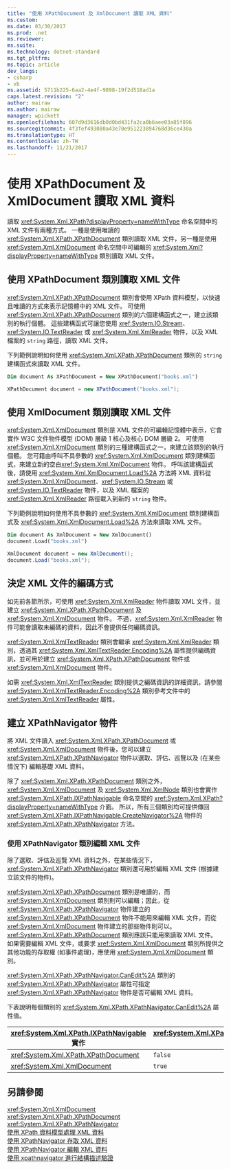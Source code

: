 ```yaml
---
title: "使用 XPathDocument 及 XmlDocument 讀取 XML 資料"
ms.custom: 
ms.date: 03/30/2017
ms.prod: .net
ms.reviewer: 
ms.suite: 
ms.technology: dotnet-standard
ms.tgt_pltfrm: 
ms.topic: article
dev_langs:
- csharp
- vb
ms.assetid: 5711b225-6aa2-4e4f-9898-19f2d518ad1a
caps.latest.revision: "2"
author: mairaw
ms.author: mairaw
manager: wpickett
ms.openlocfilehash: 607d9d3616db0d0bd431fa2ca0b6aee03a85f896
ms.sourcegitcommit: 4f3fef493080a43e70e951223894768d36ce430a
ms.translationtype: HT
ms.contentlocale: zh-TW
ms.lasthandoff: 11/21/2017
---
```

# <a name="reading-xml-data-using-xpathdocument-and-xmldocument"></a>使用 XPathDocument 及 XmlDocument 讀取 XML 資料
讀取 <xref:System.Xml.XPath?displayProperty=nameWithType> 命名空間中的 XML 文件有兩種方式。 一種是使用唯讀的 <xref:System.Xml.XPath.XPathDocument> 類別讀取 XML 文件，另一種是使用 <xref:System.Xml.XmlDocument> 命名空間中可編輯的 <xref:System.Xml?displayProperty=nameWithType> 類別讀取 XML 文件。  
  
## <a name="reading-xml-documents-using-the-xpathdocument-class"></a>使用 XPathDocument 類別讀取 XML 文件  
 <xref:System.Xml.XPath.XPathDocument> 類別會使用 XPath 資料模型，以快速且唯讀的方式來表示記憶體中的 XML 文件。 可使用 <xref:System.Xml.XPath.XPathDocument> 類別的六個建構函式之一，建立該類別的執行個體。 這些建構函式可讓您使用 <xref:System.IO.Stream>、<xref:System.IO.TextReader> 或 <xref:System.Xml.XmlReader> 物件，以及 XML 檔案的 `string` 路徑，讀取 XML 文件。  
  
 下列範例說明如何使用 <xref:System.Xml.XPath.XPathDocument> 類別的 `string` 建構函式來讀取 XML 文件。  
  
```vb  
Dim document As XPathDocument = New XPathDocument("books.xml")  
```  
  
```csharp  
XPathDocument document = new XPathDocument("books.xml");  
```  
  
## <a name="reading-xml-documents-using-the-xmldocument-class"></a>使用 XmlDocument 類別讀取 XML 文件  
 <xref:System.Xml.XmlDocument> 類別是 XML 文件的可編輯記憶體中表示，它會實作 W3C 文件物件模型 (DOM) 層級 1 核心及核心 DOM 層級 2。 可使用 <xref:System.Xml.XmlDocument> 類別的三種建構函式之一，來建立該類別的執行個體。 您可籍由呼叫不具參數的 <xref:System.Xml.XmlDocument> 類別建構函式，來建立新的空白<xref:System.Xml.XmlDocument> 物件。 呼叫該建構函式後，請使用 <xref:System.Xml.XmlDocument.Load%2A> 方法將 XML 資料從 <xref:System.Xml.XmlDocument>、<xref:System.IO.Stream> 或<xref:System.IO.TextReader> 物件，以及 XML 檔案的 <xref:System.Xml.XmlReader> 路徑載入到新的 `string` 物件。  
  
 下列範例說明如何使用不具參數的 <xref:System.Xml.XmlDocument> 類別建構函式及 <xref:System.Xml.XmlDocument.Load%2A> 方法來讀取 XML 文件。  
  
```vb  
Dim document As XmlDocument = New XmlDocument()  
document.Load("books.xml")  
```  
  
```csharp  
XmlDocument document = new XmlDocument();  
document.Load("books.xml");  
```  
  
## <a name="determining-the-encoding-of-an-xml-document"></a>決定 XML 文件的編碼方式  
 如先前各節所示，可使用 <xref:System.Xml.XmlReader> 物件讀取 XML 文件，並建立 <xref:System.Xml.XPath.XPathDocument> 及 <xref:System.Xml.XmlDocument> 物件。 不過，<xref:System.Xml.XmlReader> 物件可能會讀取未編碼的資料，因此不會提供任何編碼資訊。  
  
 <xref:System.Xml.XmlTextReader> 類別會繼承 <xref:System.Xml.XmlReader> 類別，透過其 <xref:System.Xml.XmlTextReader.Encoding%2A> 屬性提供編碼資訊，並可用於建立 <xref:System.Xml.XPath.XPathDocument> 物件或 <xref:System.Xml.XmlDocument> 物件。  
  
 如需 <xref:System.Xml.XmlTextReader> 類別提供之編碼資訊的詳細資訊，請參閱 <xref:System.Xml.XmlTextReader.Encoding%2A> 類別參考文件中的 <xref:System.Xml.XmlTextReader> 屬性。  
  
## <a name="creating-xpathnavigator-objects"></a>建立 XPathNavigator 物件  
 將 XML 文件讀入 <xref:System.Xml.XPath.XPathDocument> 或 <xref:System.Xml.XmlDocument> 物件後，您可以建立 <xref:System.Xml.XPath.XPathNavigator> 物件以選取、評估、巡覽以及 (在某些情況下) 編輯基礎 XML 資料。  
  
 除了 <xref:System.Xml.XPath.XPathDocument> 類別之外，<xref:System.Xml.XmlDocument> 及 <xref:System.Xml.XmlNode> 類別也會實作 <xref:System.Xml.XPath.IXPathNavigable> 命名空間的 <xref:System.Xml.XPath?displayProperty=nameWithType> 介面。 所以，所有三個類別均可提供傳回 <xref:System.Xml.XPath.IXPathNavigable.CreateNavigator%2A> 物件的 <xref:System.Xml.XPath.XPathNavigator> 方法。  
  
### <a name="editing-xml-documents-using-the-xpathnavigator-class"></a>使用 XPathNavigator 類別編輯 XML 文件  
 除了選取、評估及巡覽 XML 資料之外，在某些情況下，<xref:System.Xml.XPath.XPathNavigator> 類別還可用於編輯 XML 文件 (根據建立該文件的物件)。  
  
 <xref:System.Xml.XPath.XPathDocument> 類別是唯讀的，而 <xref:System.Xml.XmlDocument> 類別則可以編輯；因此，從 <xref:System.Xml.XPath.XPathNavigator> 物件建立的 <xref:System.Xml.XPath.XPathDocument> 物件不能用來編輯 XML 文件，而從 <xref:System.Xml.XmlDocument> 物件建立的那些物件則可以。 <xref:System.Xml.XPath.XPathDocument> 類別應該只能用來讀取 XML 文件。 如果需要編輯 XML 文件，或要求 <xref:System.Xml.XmlDocument> 類別所提供之其他功能的存取權 (如事件處理)，應使用 <xref:System.Xml.XmlDocument> 類別。  
  
 <xref:System.Xml.XPath.XPathNavigator.CanEdit%2A> 類別的 <xref:System.Xml.XPath.XPathNavigator> 屬性可指定 <xref:System.Xml.XPath.XPathNavigator> 物件是否可編輯 XML 資料。  
  
 下表說明每個類別的 <xref:System.Xml.XPath.XPathNavigator.CanEdit%2A> 屬性值。  
  
|<xref:System.Xml.XPath.IXPathNavigable> 實作|<xref:System.Xml.XPath.XPathNavigator.CanEdit%2A> 值|  
|--------------------------------------------------------------------------------------------------------------------------------------------------------------|------------------------------------------------------------------------------------------------------------------------------------------------------------|  
|<xref:System.Xml.XPath.XPathDocument>|`false`|  
|<xref:System.Xml.XmlDocument>|`true`|  
  
## <a name="see-also"></a>另請參閱  
 <xref:System.Xml.XmlDocument>  
 <xref:System.Xml.XPath.XPathDocument>  
 <xref:System.Xml.XPath.XPathNavigator>  
 [使用 XPath 資料模型處理 XML 資料](../../../../docs/standard/data/xml/process-xml-data-using-the-xpath-data-model.md)  
 [使用 XPathNavigator 存取 XML 資料](../../../../docs/standard/data/xml/accessing-xml-data-using-xpathnavigator.md)  
 [使用 XPathNavigator 編輯 XML 資料](../../../../docs/standard/data/xml/editing-xml-data-using-xpathnavigator.md)  
 [使用 xpathnavigator 進行結構描述驗證](../../../../docs/standard/data/xml/schema-validation-using-xpathnavigator.md)
